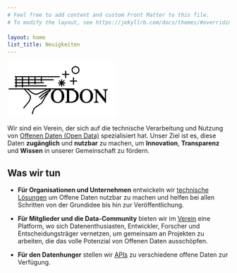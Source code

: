```yaml
---
# Feel free to add content and custom Front Matter to this file.
# To modify the layout, see https://jekyllrb.com/docs/themes/#overriding-theme-defaults

layout: home
list_title: Neuigkeiten
---
```


![Alt text](assets/images/logo.png)

Wir sind ein Verein, der sich auf die technische Verarbeitung und Nutzung von [Offenen Daten (Open Data)](/offene-daten) spezialisiert hat. Unser Ziel ist es, diese Daten **zugänglich** und **nutzbar** zu machen, um **Innovation**, **Transparenz** und **Wissen** in unserer Gemeinschaft zu fördern. 

## Was wir tun

- <b>Für Organisationen und Unternehmen</b> entwickeln wir [technische Lösungen](/technische-loesungen//) um Offene Daten nutzbar zu machen und helfen bei allen Schritten von der Grundidee bis hin zur Veröffentlichung. 

<!-- ![Alt text](assets/images/index_for_organisations.webp) -->

- <b>Für Mitglieder und die Data-Community</b> bieten wir im [Verein](/verein/) eine Platform, wo sich Datenenthusiasten, Entwickler, Forscher und Entscheidungsträger vernetzen, um gemeinsam an Projekten zu arbeiten, die das volle Potenzial von Offenen Daten ausschöpfen. 

- <b>Für den Datenhunger</b> stellen wir [APIs](/api/) zu verschiedene offene Daten zur Verfügung.



